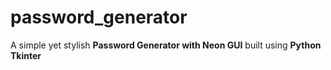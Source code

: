 # password_generator
A simple yet stylish **Password Generator with Neon GUI** built using **Python Tkinter**
